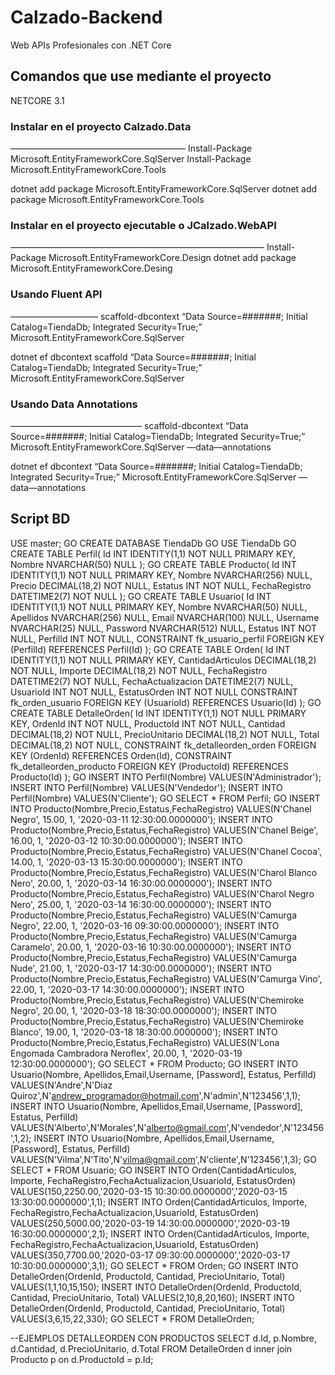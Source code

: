 # Calzado-Backend
Web APIs Profesionales con .NET Core

## Comandos que use mediante el proyecto
NETCORE 3.1

### Instalar en el proyecto Calzado.Data
————————————————————
Install-Package Microsoft.EntityFrameworkCore.SqlServer
Install-Package Microsoft.EntityFrameworkCore.Tools

dotnet add package Microsoft.EntityFrameworkCore.SqlServer
dotnet add package Microsoft.EntityFrameworkCore.Tools

### Instalar en el proyecto ejecutable o JCalzado.WebAPI
—————————————————————————————
Install-Package Microsoft.EntityFrameworkCore.Design
dotnet add package Microsoft.EntityFrameworkCore.Desing

### Usando Fluent API
——————————
scaffold-dbcontext “Data Source=#######; Initial Catalog=TiendaDb; Integrated Security=True;” Microsoft.EntityFrameworkCore.SqlServer

dotnet ef dbcontext scaffold “Data Source=#######; Initial Catalog=TiendaDb; Integrated Security=True;” Microsoft.EntityFrameworkCore.SqlServer

### Usando Data Annotations
———————————————
scaffold-dbcontext “Data Source=#######; Initial Catalog=TiendaDb; Integrated Security=True;” Microsoft.EntityFrameworkCore.SqlServer —data—annotations

dotnet ef dbcontext “Data Source=#######; Initial Catalog=TiendaDb; Integrated Security=True;” Microsoft.EntityFrameworkCore.SqlServer —data—annotations

## Script BD
USE master;
GO
CREATE DATABASE TiendaDb
GO
USE TiendaDb
GO
CREATE TABLE Perfil(
    Id INT IDENTITY(1,1) NOT NULL PRIMARY KEY,
    Nombre NVARCHAR(50) NULL
);
GO
CREATE TABLE Producto(
    Id INT IDENTITY(1,1) NOT NULL PRIMARY KEY,
    Nombre NVARCHAR(256) NULL,
    Precio DECIMAL(18,2) NOT NULL,
    Estatus INT NOT NULL,
    FechaRegistro DATETIME2(7) NOT NULL
);
GO
CREATE TABLE Usuario(
    Id INT IDENTITY(1,1) NOT NULL PRIMARY KEY,
    Nombre NVARCHAR(50) NULL,
    Apellidos NVARCHAR(256) NULL,
    Email NVARCHAR(100) NULL,
    Username NVARCHAR(25) NULL,
    Password NVARCHAR(512) NULL,
    Estatus INT NOT NULL,
    PerfilId INT NOT NULL,
    CONSTRAINT fk_usuario_perfil FOREIGN KEY (PerfilId) REFERENCES Perfil(Id)
);
GO
CREATE TABLE Orden(
    Id INT IDENTITY(1,1) NOT NULL PRIMARY KEY,
    CantidadArticulos DECIMAL(18,2) NOT NULL,
    Importe DECIMAL(18,2) NOT NULL,
    FechaRegistro DATETIME2(7) NOT NULL,
    FechaActualizacion DATETIME2(7) NULL,
    UsuarioId INT NOT NULL,
    EstatusOrden INT NOT NULL
    CONSTRAINT fk_orden_usuario FOREIGN KEY (UsuarioId) REFERENCES Usuario(Id)
);
GO
CREATE TABLE DetalleOrden(
    Id INT IDENTITY(1,1) NOT NULL PRIMARY KEY,
    OrdenId INT NOT NULL,
    ProductoId INT NOT NULL,
    Cantidad DECIMAL(18,2) NOT NULL,
    PrecioUnitario DECIMAL(18,2) NOT NULL,
    Total DECIMAL(18,2) NOT NULL,
    CONSTRAINT fk_detalleorden_orden FOREIGN KEY (OrdenId) REFERENCES Orden(Id),
    CONSTRAINT fk_detalleorden_producto FOREIGN KEY (ProductoId) REFERENCES Producto(Id)
);
GO
INSERT INTO Perfil(Nombre) VALUES(N'Administrador');
INSERT INTO Perfil(Nombre) VALUES(N'Vendedor');
INSERT INTO Perfil(Nombre) VALUES(N'Cliente');
GO
SELECT * FROM Perfil;
GO
INSERT INTO Producto(Nombre,Precio,Estatus,FechaRegistro) VALUES(N'Chanel Negro', 15.00, 1, '2020-03-11 12:30:00.0000000');
INSERT INTO Producto(Nombre,Precio,Estatus,FechaRegistro) VALUES(N'Chanel Beige', 16.00, 1, '2020-03-12 10:30:00.0000000');
INSERT INTO Producto(Nombre,Precio,Estatus,FechaRegistro) VALUES(N'Chanel Cocoa', 14.00, 1, '2020-03-13 15:30:00.0000000');
INSERT INTO Producto(Nombre,Precio,Estatus,FechaRegistro) VALUES(N'Charol Blanco Nero', 20.00, 1, '2020-03-14 16:30:00.0000000');
INSERT INTO Producto(Nombre,Precio,Estatus,FechaRegistro) VALUES(N'Charol Negro Nero', 25.00, 1, '2020-03-14 16:30:00.0000000');
INSERT INTO Producto(Nombre,Precio,Estatus,FechaRegistro) VALUES(N'Camurga Negro', 22.00, 1, '2020-03-16 09:30:00.0000000');
INSERT INTO Producto(Nombre,Precio,Estatus,FechaRegistro) VALUES(N'Camurga Caramelo', 20.00, 1, '2020-03-16 10:30:00.0000000');
INSERT INTO Producto(Nombre,Precio,Estatus,FechaRegistro) VALUES(N'Camurga Nude', 21.00, 1, '2020-03-17 14:30:00.0000000');
INSERT INTO Producto(Nombre,Precio,Estatus,FechaRegistro) VALUES(N'Camurga Vino', 22.00, 1, '2020-03-17 14:30:00.0000000');
INSERT INTO Producto(Nombre,Precio,Estatus,FechaRegistro) VALUES(N'Chemiroke Negro', 20.00, 1, '2020-03-18 18:30:00.0000000');
INSERT INTO Producto(Nombre,Precio,Estatus,FechaRegistro) VALUES(N'Chemiroke Blanco', 19.00, 1, '2020-03-18 18:30:00.0000000');
INSERT INTO Producto(Nombre,Precio,Estatus,FechaRegistro) VALUES(N'Lona Engomada Cambradora Neroflex', 20.00, 1, '2020-03-19 12:30:00.0000000');
GO
SELECT * FROM Producto;
GO
INSERT INTO Usuario(Nombre, Apellidos,Email,Username, [Password], Estatus, PerfilId) VALUES(N'Andre',N'Diaz Quiroz',N'andrew_programador@hotmail.com',N'admin',N'123456',1,1);
INSERT INTO Usuario(Nombre, Apellidos,Email,Username, [Password], Estatus, PerfilId) VALUES(N'Alberto',N'Morales',N'alberto@gmail.com',N'vendedor',N'123456',1,2);
INSERT INTO Usuario(Nombre, Apellidos,Email,Username, [Password], Estatus, PerfilId) VALUES(N'Vilma',N'Tito',N'vilma@gmail.com',N'cliente',N'123456',1,3);
GO
SELECT * FROM Usuario;
GO
INSERT INTO Orden(CantidadArticulos, Importe, FechaRegistro,FechaActualizacion,UsuarioId, EstatusOrden) VALUES(150,2250.00,'2020-03-15 10:30:00.0000000','2020-03-15 13:30:00.0000000',1,1);
INSERT INTO Orden(CantidadArticulos, Importe, FechaRegistro,FechaActualizacion,UsuarioId, EstatusOrden) VALUES(250,5000.00,'2020-03-19 14:30:00.0000000','2020-03-19 16:30:00.0000000',2,1);
INSERT INTO Orden(CantidadArticulos, Importe, FechaRegistro,FechaActualizacion,UsuarioId, EstatusOrden) VALUES(350,7700.00,'2020-03-17 09:30:00.0000000','2020-03-17 10:30:00.0000000',3,1);
GO
SELECT * FROM Orden;
GO
INSERT INTO DetalleOrden(OrdenId, ProductoId, Cantidad, PrecioUnitario, Total) VALUES(1,1,10,15,150);
INSERT INTO DetalleOrden(OrdenId, ProductoId, Cantidad, PrecioUnitario, Total) VALUES(2,10,8,20,160);
INSERT INTO DetalleOrden(OrdenId, ProductoId, Cantidad, PrecioUnitario, Total) VALUES(3,6,15,22,330);
GO
SELECT * FROM DetalleOrden;

--EJEMPLOS DETALLEORDEN CON PRODUCTOS
SELECT d.Id, p.Nombre, d.Cantidad, d.PrecioUnitario, d.Total 
FROM DetalleOrden d inner join Producto p on d.ProductoId = p.Id;
